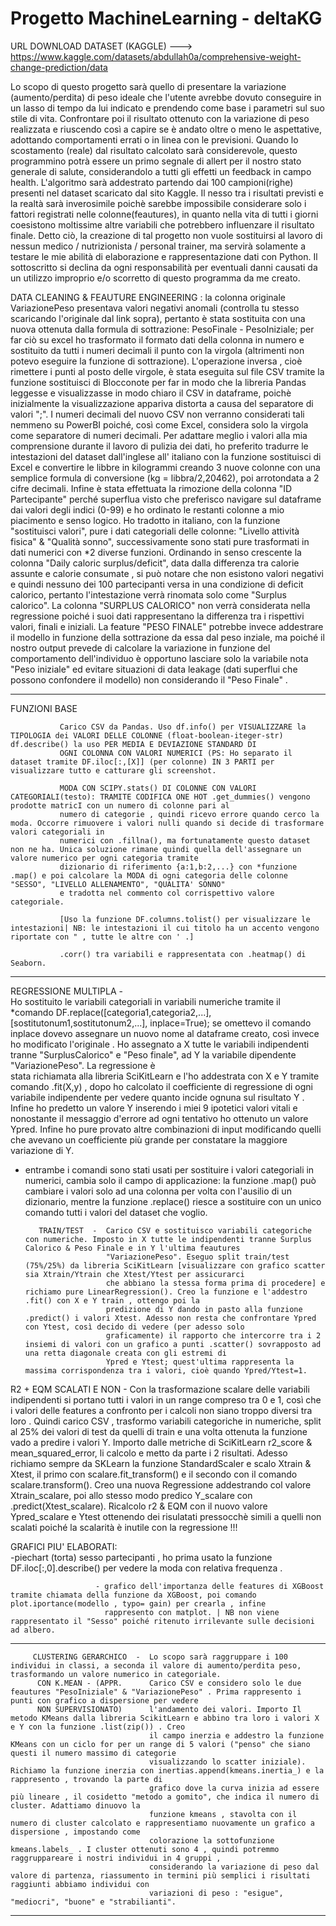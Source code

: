 # Progetto MachineLearning - deltaKG 

URL DOWNLOAD DATASET (KAGGLE) --->  https://www.kaggle.com/datasets/abdullah0a/comprehensive-weight-change-prediction/data

Lo scopo di questo progetto sarà quello di presentare la variazione (aumento/perdita) di peso ideale che l'utente avrebbe dovuto conseguire in un lasso di tempo da lui indicato e 
prendendo come base i parametri sul suo stile di vita. Confrontare poi il risultato ottenuto con la variazione di peso realizzata e riuscendo così a capire se è andato oltre o meno le aspettative, adottando comportamenti errati o in linea con le previsioni. Quando lo scostamento (reale) dal risultato calcolato sarà considerevole, questo programmino potrà essere un 
primo segnale di allert per il nostro stato generale di salute, considerandolo a tutti gli effetti un feedback in campo health. L'algoritmo sarà addestrato partendo dai 100 campioni(righe) presenti nel dataset scaricato dal sito Kaggle. Il nesso tra i risultati previsti e la realtà sarà inverosimile poichè sarebbe impossibile considerare solo i fattori registrati nelle 
colonne(feautures), in quanto nella vita di tutti i giorni coesistono moltissime altre variabili che potrebbero influenzare il risultato finale. Detto ciò, la creazione di tal 
progetto non vuole sostituirsi al lavoro di nessun medico / nutrizionista / personal trainer, ma servirà solamente a testare le mie abilità di elaborazione e rappresentazione dati con 
Python. Il sottoscritto si declina  da ogni responsabilità per eventuali danni causati da un utilizzo improprio e/o scorretto di questo programma da me creato.

DATA CLEANING & FEAUTURE ENGINEERING : la colonna originale VariazionePeso presentava valori negativi anomali (controlla tu stesso scaricando l'originale dal 
link sopra), pertanto è stata sostituita con una nuova ottenuta dalla formula di sottrazione: PesoFinale - PesoIniziale; per far ciò su excel ho
trasformato il formato dati della colonna in numero e sostituito da tutti i numeri decimali il punto con la virgola (altrimenti non potevo eseguire la funzione di sottrazione). 
L'operazione inversa , cioè rimettere i punti al posto delle virgole, è stata eseguita sul file CSV tramite la funzione sostituisci di Blocconote per far in modo
che la libreria Pandas leggesse e visualizzasse in modo chiaro il CSV in dataframe, poichè inizialmente la visualizzazione appariva distorta a causa del separatore di valori ";".
I numeri decimali del nuovo CSV non verranno considerati tali nemmeno su PowerBI poiché, così come Excel, considera solo la virgola come separatore di numeri decimali.
Per adattare meglio i valori alla mia comprensione durante il lavoro di pulizia dei dati, ho preferito tradurre le intestazioni del dataset dall'inglese all'
italiano con la funzione sostituisci di Excel e convertire le libbre in kilogrammi creando 3 nuove colonne con una semplice formula di conversione (kg = libbra/2,20462), 
poi arrotondata a 2 cifre decimali. Infine è stata effettuata la rimozione della colonna "ID Partecipante" perché superflua visto che preferisco navigare sul dataframe dai valori 
degli indici (0-99) e ho ordinato le restanti colonne a mio piacimento e senso logico. Ho tradotto in italiano, con la funzione "sostituisci valori", pure i dati categoriali delle 
colonne: "Livello attività fisica" & "Qualità sonno", successivamente sono stati pure trasformati in dati numerici con *2 diverse funzioni. Ordinando in senso crescente la colonna 
"Daily caloric surplus/deficit", data dalla differenza tra calorie assunte e calorie consumate , si può notare che non esistono valori negativi e quindi nessuno dei 100 partecipanti
versa in una condizione di deficit calorico, pertanto l'intestazione verrà rinomata solo come "Surplus calorico". La colonna "SURPLUS CALORICO" non verrà considerata nella regressione poiché i suoi dati rappresentano la differenza tra i rispettivi valori, finali e iniziali. La feature "PESO FINALE" potrebbe invece addestrare il modello in funzione della sottrazione da
essa dal peso inziale, ma poiché il nostro output prevede di calcolare la variazione in funzione del comportamento dell'individuo è opportuno lasciare solo la variabile nota "Peso iniziale" ed evitare situazioni di data leakage (dati superflui che possono confondere il modello) non considerando il "Peso Finale" . 


___________________________________________________________________________________________________________________________________________________________________________________________

FUNZIONI BASE    

               Carico CSV da Pandas. Uso df.info() per VISUALIZZARE la TIPOLOGIA dei VALORI DELLE COLONNE (float-boolean-iteger-str) df.describe() la uso PER MEDIA E DEVIAZIONE STANDARD DI
               OGNI COLONNA CON VALORI NUMERICI (PS: Ho separato il dataset tramite DF.iloc[:,[X]] (per colonne) IN 3 PARTI per visualizzare tutto e catturare gli screenshot.
              
               MODA CON SCIPY.stats() DI COLONNE CON VALORI CATEGORIALI(testo): TRAMITE CODIFICA ONE HOT .get_dummies() vengono prodotte matricI con un numero di colonne pari al 
               numero di categorie , quindi ricevo errore quando cerco la moda. Occorre rimuovere i valori nulli quando si decide di trasformare valori categoriali in 
               numerici con .fillna(), ma fortunatamente questo dataset non ne ha. Unica soluzione rimane quindi quella dell'assegnare un valore numerico per ogni categoria tramite
               dizionario di riferimento {a:1,b:2,...} con *funzione .map() e poi calcolare la MODA di ogni categoria delle colonne "SESSO", "LIVELLO ALLENAMENTO", "QUALITA' SONNO"
               e tradotta nel commento col corrispettivo valore categoriale.
               
               [Uso la funzione DF.columns.tolist() per visualizzare le intestazioni| NB: le intestazioni il cui titolo ha un accento vengono riportate con " , tutte le altre con ' .]
               
               .corr() tra variabili e rappresentata con .heatmap() di Seaborn.
_____________________________________________________________________________________________________________________________________________________________________________________________________

              
REGRESSIONE MULTIPLA -       
                         Ho sostituito le variabili categoriali in variabili numeriche tramite il *comando DF.replace([categoria1,categoria2,...],[sostitutonum1,sostitutonum2,...],
                         inplace=True); se omettevo il comando inplace dovevo assegnare un nuovo nome al dataframe creato, così invece ho modificato l'originale . 
                         Ho assegnato a X tutte le variabili indipendenti tranne "SurplusCalorico" e "Peso finale", ad Y la variabile dipendente "VariazionePeso". La regressione è                 
                         stata richiamata alla libreria SciKitLearn e l'ho addestrata con X e Y tramite comando .fit(X,y) , dopo ho calcolato il coefficiente di regressione di ogni variabile
                         indipendente per vedere quanto incide ognuna sul risultato Y . Infine ho predetto un valore Y inserendo i miei 9 ipotetici valori vitali e nonostante il 
                         messaggio d'errore ad ogni tentativo ho ottenuto un valore Ypred. Infine ho pure provato altre combinazioni di input modificando quelli che avevano un 
                         coefficiente più grande per constatare la maggiore variazione di Y.


* entrambe i comandi sono stati usati per sostituire i valori categoriali in numerici, cambia solo il campo di applicazione: la funzione .map() può cambiare i valori solo ad una colonna per volta con l'ausilio di un dizionario, mentre la funzione .replace() riesce a sostituire con un unico comando tutti i valori del dataset che voglio.




         TRAIN/TEST  -  Carico CSV e sostituisco variabili categoriche con numeriche. Imposto in X tutte le indipendenti tranne Surplus Calorico & Peso Finale e in Y l'ultima feautures 
                        "VariazionePeso". Eseguo split train/test (75%/25%) da libreria SciKitLearn [visualizzare con grafico scatter sia Xtrain/Ytrain che Xtest/Ytest per assicurarci 
                        che abbiano la stessa forma prima di procedere] e richiamo pure LinearRegression(). Creo la funzione e l'addestro .fit() con X e Y train , ottengo poi la 
                        predizione di Y dando in pasto alla funzione .predict() i valori Xtest. Adesso non resta che confrontare Ypred con Ytest, così decido di vedere (per adesso solo
                        graficamente) il rapporto che intercorre tra i 2 insiemi di valori con un grafico a punti .scatter() sovrapposto ad una retta diagonale creata con gli estremi di
                        Ypred e Ytest; quest'ultima rappresenta la massima corrispondenza tra i valori, cioè quando Ypred/Ytest=1. 



R2 + EQM SCALATI E NON -  Con la trasformazione scalare delle variabili indipendenti si portano tutti i valori in un range compreso tra 0 e 1, così che i valori delle features
                          a confronto per i calcoli non siano troppo diversi tra loro . Quindi carico CSV , trasformo variabili categoriche in numeriche, split al 25% dei valori
                          di test da quelli di train e una volta ottenuta la funzione vado a predire i valori Y. Importo dalle metriche di SciKitLearn r2_score & mean_squared_error,
                          li calcolo e metto da parte i 2 risultati. Adesso richiamo sempre da SKLearn la funzione StandardScaler e scalo Xtrain & Xtest, il primo con scalare.fit_transform()
                          e il secondo con il comando scalare.transform(). Creo una nuova Regressione addestrando col valore Xtrain_scalare, poi allo stesso modo predico Y_scalare con .predict(Xtest_scalare). 
                          Ricalcolo r2 & EQM con il nuovo valore Ypred_scalare e Ytest ottenendo dei risulatati pressocchè simili a quelli non scalati poiché la scalarità è inutile con la regressione !!!





GRAFICI PIU' ELABORATI:   
                       -piechart (torta) sesso partecipanti , ho prima usato la funzione DF.iloc[:,0].describe() per vedere la moda con relativa frequenza .
                      
                       - grafico dell'importanza delle features di XGBoost tramite chiamata della funzione da XGBoost, poi comando plot.iportance(modello , typo= gain) per crearla , infine
                         rappresento con matplot. | NB non viene rappresentato il "Sesso" poiché ritenuto irrilevante sulle decisioni ad albero.
        

__________________________________________________________________________________________________________________________________________________________________________________________________________________


         CLUSTERING GERARCHICO  -  Lo scopo sarà raggruppare i 100 individui in classi, a seconda il valore di aumento/perdita peso, trasformando un valore numerico in categoriale.
          CON K.MEAN - (APPR.      Carico CSV e considero solo le due feautures "PesoIniziale" & "VariazionePeso" . Prima rappresento i punti con grafico a dispersione per vedere
          NON SUPERVISIONATO)      l'andamento dei valori. Importo Il metodo KMeans dalla libreria ScikitLearn e abbino tra loro i valori X e Y con la funzione .list(zip()) . Creo
                                   il campo inerzia e addestro la funzione KMeans con un ciclo for per un range di 5 valori ("penso" che siano questi il numero massimo di categorie
                                   visualizzando lo scatter iniziale). Richiamo la funzione inerzia con inertias.append(kmeans.inertia_) e la rappresento , trovando la parte di 
                                   grafico dove la curva inizia ad essere più lineare , il cosidetto "metodo a gomito", che indica il numero di cluster. Adattiamo dinuovo la 
                                   funzione kmeans , stavolta con il numero di cluster calcolato e rappresentiamo nuovamente un grafico a dispersione , impostando come 
                                   colorazione la sottofunzione kmeans.labels_ . I cluster ottenuti sono 4 , quindi potremmo raggruppareare i nostri individui in 4 gruppi ,
                                   considerando la variazione di peso dal valore di partenza, riassumento in termini più semplici i risultati raggiunti abbiamo individui con
                                   variazioni di peso : "esigue", "mediocri", "buone" e "strabilianti".

_________________________________________________________________________________________________________________________________________________________________________________________________________________
